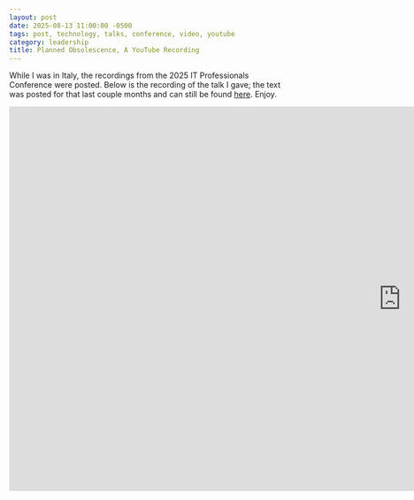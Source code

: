 ```yaml
---
layout: post
date: 2025-08-13 11:00:00 -0500
tags: post, technology, talks, conference, video, youtube
category: leadership
title: Planned Obsolescence, A YouTube Recording
--- 
```


While I was in Italy, the recordings from the 2025 IT Professionals Conference were posted. Below is the recording of the talk I gave; the text was posted for that last couple months and can still be found [here](https://engineeredeloquence.com/2025/05/planned-obsolescence-talk). Enjoy.

<iframe width="1415" height="695" src="https://www.youtube.com/embed/WKY-nMbprVw" title="Planned Obsolescence: Turning a Technology Fallacy into a Leadership Strategy" frameborder="0" allow="accelerometer; autoplay; clipboard-write; encrypted-media; gyroscope; picture-in-picture; web-share" referrerpolicy="strict-origin-when-cross-origin" allowfullscreen></iframe>
